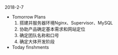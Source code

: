 2018-2-7

- Tomorrow Plans
  1. 搭建并服务器环境Nginx、Supervisor、MySQL
  2. 协助产品确定基本需求和网站定位
  3. 确定团队名称和口号
  4. 确定大体开发阶段
- Today finshments